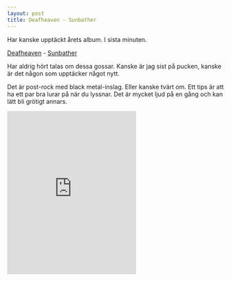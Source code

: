 ```yaml
---
layout: post
title: Deafheaven - Sunbather
---
```


Har kanske upptäckt årets album. I sista minuten.

[Deafheaven][1] - [Sunbather][2]

Har aldrig hört talas om dessa gossar. Kanske är jag sist på pucken, kanske är det någon som upptäcker något nytt.

Det är post-rock med black metal-inslag. Eller kanske tvärt om. Ett tips är att ha ett par bra lurar på när du lyssnar. Det är mycket ljud på en gång och kan lätt bli grötigt annars.

<iframe src="https://embed.spotify.com/?uri=spotify:album:2kKXGWaCEl06EKZ4DxBJIT" width="300" height="380" frameborder="0" allowtransparency="true"></iframe>

[1]: http://en.wikipedia.org/wiki/Deafheaven
[2]: http://open.spotify.com/album/2kKXGWaCEl06EKZ4DxBJIT